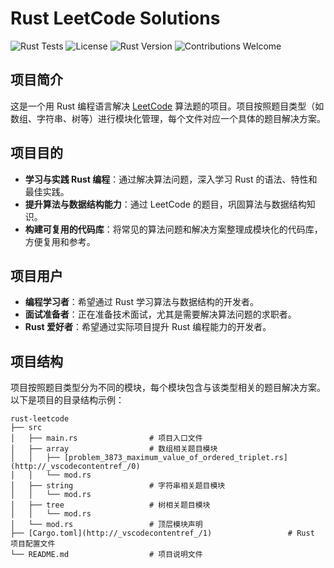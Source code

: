 # Rust LeetCode Solutions

![Rust Tests](https://github.com/xavier2code/rust-leetcode/actions/workflows/rust.yml/badge.svg)
![License](https://img.shields.io/badge/license-MIT-blue.svg)
![Rust Version](https://img.shields.io/badge/rust-1.70%2B-orange.svg)
![Contributions Welcome](https://img.shields.io/badge/contributions-welcome-brightgreen.svg)


## 项目简介
这是一个用 Rust 编程语言解决 [LeetCode](https://leetcode.com/) 算法题的项目。项目按照题目类型（如数组、字符串、树等）进行模块化管理，每个文件对应一个具体的题目解决方案。

## 项目目的
- **学习与实践 Rust 编程**：通过解决算法问题，深入学习 Rust 的语法、特性和最佳实践。
- **提升算法与数据结构能力**：通过 LeetCode 的题目，巩固算法与数据结构知识。
- **构建可复用的代码库**：将常见的算法问题和解决方案整理成模块化的代码库，方便复用和参考。

## 项目用户
- **编程学习者**：希望通过 Rust 学习算法与数据结构的开发者。
- **面试准备者**：正在准备技术面试，尤其是需要解决算法问题的求职者。
- **Rust 爱好者**：希望通过实际项目提升 Rust 编程能力的开发者。

## 项目结构
项目按照题目类型分为不同的模块，每个模块包含与该类型相关的题目解决方案。以下是项目的目录结构示例：

```plaintext
rust-leetcode
├── src
│   ├── main.rs                # 项目入口文件
│   ├── array                  # 数组相关题目模块
│   │   ├── [problem_3873_maximum_value_of_ordered_triplet.rs](http://_vscodecontentref_/0)
│   │   └── mod.rs
│   ├── string                 # 字符串相关题目模块
│   │   └── mod.rs
│   ├── tree                   # 树相关题目模块
│   │   └── mod.rs
│   └── mod.rs                 # 顶层模块声明
├── [Cargo.toml](http://_vscodecontentref_/1)                 # Rust 项目配置文件
└── README.md                  # 项目说明文件
